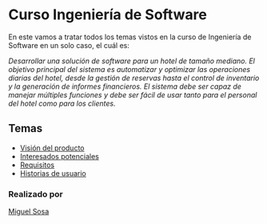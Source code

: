 # Curso Ingeniería de Software

En este vamos a tratar todos los temas vistos en la curso de Ingeniería de Software en un solo caso, el cuál es:

_Desarrollar una solución de software para un hotel de tamaño mediano. El objetivo principal del sistema es automatizar y optimizar las operaciones diarias del hotel, desde la gestión de reservas hasta el control de inventario y la generación de informes financieros. El sistema debe ser capaz de manejar múltiples funciones y debe ser fácil de usar tanto para el personal del hotel como para los clientes._

## Temas

- [Visión del producto](Vision.md)
- [Interesados potenciales](Interesados_potenciales.md)
- [Requisitos](Requisitos.md)
- [Historias de usuario](Historias_de_usuario.md)

### Realizado por

[Miguel Sosa](https://github.com/msosav)

